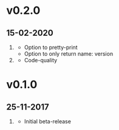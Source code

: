 # v0.2.0
##  15-02-2020

1. [](#new)
    * Option to pretty-print
    * Option to only return name: version
2. [](#improved)
    * Code-quality

# v0.1.0
##  25-11-2017

1. [](#new)
    * Initial beta-release
